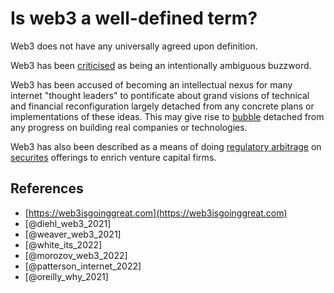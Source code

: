 # Is web3 a well-defined term?
Web3 does not have any universally agreed upon definition.

Web3 has been [criticised](https://www.stephendiehl.com/blog/web3-bullshit.html) as being an intentionally ambiguous buzzword.

Web3 has been accused of becoming an intellectual nexus for many internet "thought leaders" to pontificate about grand visions of technical and financial reconfiguration largely detached from any concrete plans or implementations of these ideas. This may give rise to [bubble](bubble.md) detached from any progress on building real companies or technologies.

Web3 has also been described as a means of doing [regulatory arbitrage](regulatory-arbitrage.md) on [securites](security.md) offerings to enrich venture capital firms.

## References
* [https://web3isgoinggreat.com](https://web3isgoinggreat.com)
* [@diehl_web3_2021]
* [@weaver_web3_2021]
* [@white_its_2022]
* [@morozov_web3_2022]
* [@patterson_internet_2022]
* [@oreilly_why_2021]
